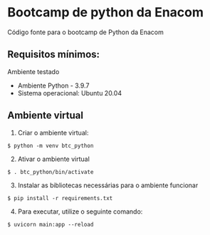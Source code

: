 # Bootcamp de python da Enacom

Código fonte para o bootcamp de Python da Enacom

## Requisitos mínimos:

Ambiente testado

- Ambiente Python - 3.9.7
- Sistema operacional: Ubuntu 20.04

## Ambiente virtual 

1. Criar o ambiente virtual:

```
$ python -m venv btc_python
```

2. Ativar o ambiente virtual

```
$ . btc_python/bin/activate
```

3. Instalar as bibliotecas necessárias para o ambiente funcionar

```
$ pip install -r requirements.txt
```

4. Para executar, utilize o seguinte comando:

```
$ uvicorn main:app --reload
```